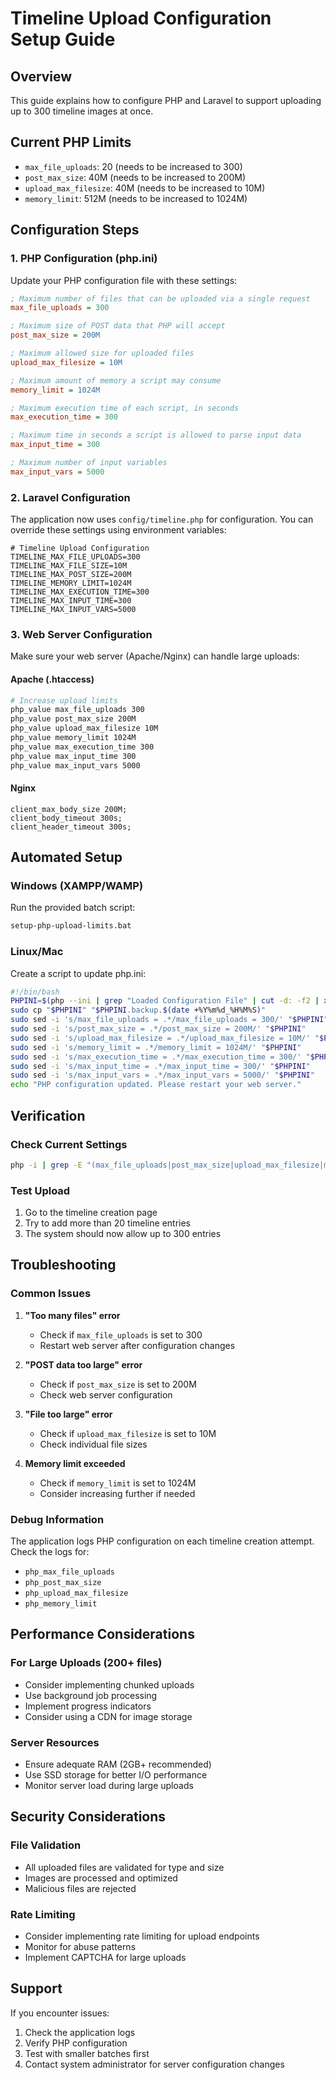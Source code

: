 # Timeline Upload Configuration Setup Guide

## Overview
This guide explains how to configure PHP and Laravel to support uploading up to 300 timeline images at once.

## Current PHP Limits
- `max_file_uploads`: 20 (needs to be increased to 300)
- `post_max_size`: 40M (needs to be increased to 200M)
- `upload_max_filesize`: 40M (needs to be increased to 10M)
- `memory_limit`: 512M (needs to be increased to 1024M)

## Configuration Steps

### 1. PHP Configuration (php.ini)
Update your PHP configuration file with these settings:

```ini
; Maximum number of files that can be uploaded via a single request
max_file_uploads = 300

; Maximum size of POST data that PHP will accept
post_max_size = 200M

; Maximum allowed size for uploaded files
upload_max_filesize = 10M

; Maximum amount of memory a script may consume
memory_limit = 1024M

; Maximum execution time of each script, in seconds
max_execution_time = 300

; Maximum time in seconds a script is allowed to parse input data
max_input_time = 300

; Maximum number of input variables
max_input_vars = 5000
```

### 2. Laravel Configuration
The application now uses `config/timeline.php` for configuration. You can override these settings using environment variables:

```env
# Timeline Upload Configuration
TIMELINE_MAX_FILE_UPLOADS=300
TIMELINE_MAX_FILE_SIZE=10M
TIMELINE_MAX_POST_SIZE=200M
TIMELINE_MEMORY_LIMIT=1024M
TIMELINE_MAX_EXECUTION_TIME=300
TIMELINE_MAX_INPUT_TIME=300
TIMELINE_MAX_INPUT_VARS=5000
```

### 3. Web Server Configuration
Make sure your web server (Apache/Nginx) can handle large uploads:

#### Apache (.htaccess)
```apache
# Increase upload limits
php_value max_file_uploads 300
php_value post_max_size 200M
php_value upload_max_filesize 10M
php_value memory_limit 1024M
php_value max_execution_time 300
php_value max_input_time 300
php_value max_input_vars 5000
```

#### Nginx
```nginx
client_max_body_size 200M;
client_body_timeout 300s;
client_header_timeout 300s;
```

## Automated Setup

### Windows (XAMPP/WAMP)
Run the provided batch script:
```cmd
setup-php-upload-limits.bat
```

### Linux/Mac
Create a script to update php.ini:
```bash
#!/bin/bash
PHPINI=$(php --ini | grep "Loaded Configuration File" | cut -d: -f2 | xargs)
sudo cp "$PHPINI" "$PHPINI.backup.$(date +%Y%m%d_%H%M%S)"
sudo sed -i 's/max_file_uploads = .*/max_file_uploads = 300/' "$PHPINI"
sudo sed -i 's/post_max_size = .*/post_max_size = 200M/' "$PHPINI"
sudo sed -i 's/upload_max_filesize = .*/upload_max_filesize = 10M/' "$PHPINI"
sudo sed -i 's/memory_limit = .*/memory_limit = 1024M/' "$PHPINI"
sudo sed -i 's/max_execution_time = .*/max_execution_time = 300/' "$PHPINI"
sudo sed -i 's/max_input_time = .*/max_input_time = 300/' "$PHPINI"
sudo sed -i 's/max_input_vars = .*/max_input_vars = 5000/' "$PHPINI"
echo "PHP configuration updated. Please restart your web server."
```

## Verification

### Check Current Settings
```bash
php -i | grep -E "(max_file_uploads|post_max_size|upload_max_filesize|memory_limit)"
```

### Test Upload
1. Go to the timeline creation page
2. Try to add more than 20 timeline entries
3. The system should now allow up to 300 entries

## Troubleshooting

### Common Issues

1. **"Too many files" error**
   - Check if `max_file_uploads` is set to 300
   - Restart web server after configuration changes

2. **"POST data too large" error**
   - Check if `post_max_size` is set to 200M
   - Check web server configuration

3. **"File too large" error**
   - Check if `upload_max_filesize` is set to 10M
   - Check individual file sizes

4. **Memory limit exceeded**
   - Check if `memory_limit` is set to 1024M
   - Consider increasing further if needed

### Debug Information
The application logs PHP configuration on each timeline creation attempt. Check the logs for:
- `php_max_file_uploads`
- `php_post_max_size`
- `php_upload_max_filesize`
- `php_memory_limit`

## Performance Considerations

### For Large Uploads (200+ files)
- Consider implementing chunked uploads
- Use background job processing
- Implement progress indicators
- Consider using a CDN for image storage

### Server Resources
- Ensure adequate RAM (2GB+ recommended)
- Use SSD storage for better I/O performance
- Monitor server load during large uploads

## Security Considerations

### File Validation
- All uploaded files are validated for type and size
- Images are processed and optimized
- Malicious files are rejected

### Rate Limiting
- Consider implementing rate limiting for upload endpoints
- Monitor for abuse patterns
- Implement CAPTCHA for large uploads

## Support

If you encounter issues:
1. Check the application logs
2. Verify PHP configuration
3. Test with smaller batches first
4. Contact system administrator for server configuration changes
